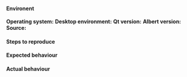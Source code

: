 #### Environent

**Operating system:** <!-- e.g. Ubuntu 15.10, Archlinux, Fedora 23 -->
**Desktop environment:** <!-- (if any, else window manager) -->
**Qt version:** <!-- e.g. 5.3.1 -->
**Albert version:** <!-- e.g. 0.8.0 -->
**Source:** <!-- e.g. AUR, ppa:name, "compiled from source" -->

#### Steps to reproduce
<!-- How did you discover this issue? -->

#### Expected behaviour
<!-- What did you expect to happen? -->

#### Actual behaviour
<!-- What happened instead? -->

